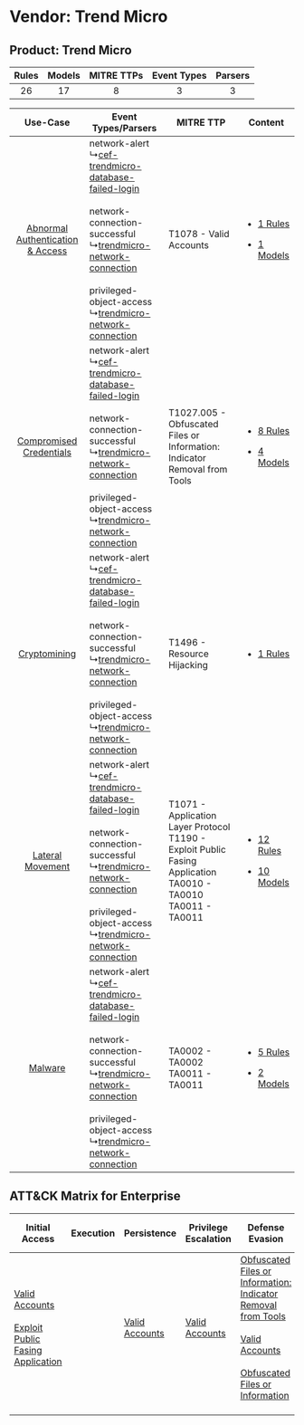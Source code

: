 Vendor: Trend Micro
===================
Product: Trend Micro
--------------------
| Rules | Models | MITRE TTPs | Event Types | Parsers |
|:-----:|:------:|:----------:|:-----------:|:-------:|
|  26   |   17   |     8      |      3      |    3    |

|    Use-Case    | Event Types/Parsers    | MITRE TTP    | Content    |
|:----:| ---- | ---- | ---- |
| [Abnormal Authentication & Access](../../../UseCases/uc_abnormal_authentication_&_access.md) |  network-alert<br> ↳[cef-trendmicro-database-failed-login](Ps/pC_ceftrendmicrodatabasefailedlogin.md)<br><br> network-connection-successful<br> ↳[trendmicro-network-connection](Ps/pC_trendmicronetworkconnection.md)<br><br> privileged-object-access<br> ↳[trendmicro-network-connection](Ps/pC_trendmicronetworkconnection.md)<br> | T1078 - Valid Accounts<br>    | [<ul><li>1 Rules</li></ul><ul><li>1 Models</li></ul>](RM/r_m_trend_micro_trend_micro_Abnormal_Authentication_&_Access.md) |
|          [Compromised Credentials](../../../UseCases/uc_compromised_credentials.md)          |  network-alert<br> ↳[cef-trendmicro-database-failed-login](Ps/pC_ceftrendmicrodatabasefailedlogin.md)<br><br> network-connection-successful<br> ↳[trendmicro-network-connection](Ps/pC_trendmicronetworkconnection.md)<br><br> privileged-object-access<br> ↳[trendmicro-network-connection](Ps/pC_trendmicronetworkconnection.md)<br> | T1027.005 - Obfuscated Files or Information: Indicator Removal from Tools<br>    | [<ul><li>8 Rules</li></ul><ul><li>4 Models</li></ul>](RM/r_m_trend_micro_trend_micro_Compromised_Credentials.md)          |
|    [Cryptomining](../../../UseCases/uc_cryptomining.md)    |  network-alert<br> ↳[cef-trendmicro-database-failed-login](Ps/pC_ceftrendmicrodatabasefailedlogin.md)<br><br> network-connection-successful<br> ↳[trendmicro-network-connection](Ps/pC_trendmicronetworkconnection.md)<br><br> privileged-object-access<br> ↳[trendmicro-network-connection](Ps/pC_trendmicronetworkconnection.md)<br> | T1496 - Resource Hijacking<br>    | [<ul><li>1 Rules</li></ul>](RM/r_m_trend_micro_trend_micro_Cryptomining.md)    |
|    [Lateral Movement](../../../UseCases/uc_lateral_movement.md)    |  network-alert<br> ↳[cef-trendmicro-database-failed-login](Ps/pC_ceftrendmicrodatabasefailedlogin.md)<br><br> network-connection-successful<br> ↳[trendmicro-network-connection](Ps/pC_trendmicronetworkconnection.md)<br><br> privileged-object-access<br> ↳[trendmicro-network-connection](Ps/pC_trendmicronetworkconnection.md)<br> | T1071 - Application Layer Protocol<br>T1190 - Exploit Public Fasing Application<br>TA0010 - TA0010<br>TA0011 - TA0011<br> | [<ul><li>12 Rules</li></ul><ul><li>10 Models</li></ul>](RM/r_m_trend_micro_trend_micro_Lateral_Movement.md)    |
|    [Malware](../../../UseCases/uc_malware.md)    |  network-alert<br> ↳[cef-trendmicro-database-failed-login](Ps/pC_ceftrendmicrodatabasefailedlogin.md)<br><br> network-connection-successful<br> ↳[trendmicro-network-connection](Ps/pC_trendmicronetworkconnection.md)<br><br> privileged-object-access<br> ↳[trendmicro-network-connection](Ps/pC_trendmicronetworkconnection.md)<br> | TA0002 - TA0002<br>TA0011 - TA0011<br>    | [<ul><li>5 Rules</li></ul><ul><li>2 Models</li></ul>](RM/r_m_trend_micro_trend_micro_Malware.md)    |

ATT&CK Matrix for Enterprise
----------------------------
| Initial Access                                                                                                                                            | Execution | Persistence                                                         | Privilege Escalation                                                | Defense Evasion                                                                                                                                                                                                                                                               | Credential Access | Discovery | Lateral Movement | Collection | Command and Control                                                             | Exfiltration | Impact                                                                  |
| --------------------------------------------------------------------------------------------------------------------------------------------------------- | --------- | ------------------------------------------------------------------- | ------------------------------------------------------------------- | ----------------------------------------------------------------------------------------------------------------------------------------------------------------------------------------------------------------------------------------------------------------------------- | ----------------- | --------- | ---------------- | ---------- | ------------------------------------------------------------------------------- | ------------ | ----------------------------------------------------------------------- |
| [Valid Accounts](https://attack.mitre.org/techniques/T1078)<br><br>[Exploit Public Fasing Application](https://attack.mitre.org/techniques/T1190)<br><br> |           | [Valid Accounts](https://attack.mitre.org/techniques/T1078)<br><br> | [Valid Accounts](https://attack.mitre.org/techniques/T1078)<br><br> | [Obfuscated Files or Information: Indicator Removal from Tools](https://attack.mitre.org/techniques/T1027/005)<br><br>[Valid Accounts](https://attack.mitre.org/techniques/T1078)<br><br>[Obfuscated Files or Information](https://attack.mitre.org/techniques/T1027)<br><br> |                   |           |                  |            | [Application Layer Protocol](https://attack.mitre.org/techniques/T1071)<br><br> |              | [Resource Hijacking](https://attack.mitre.org/techniques/T1496)<br><br> |